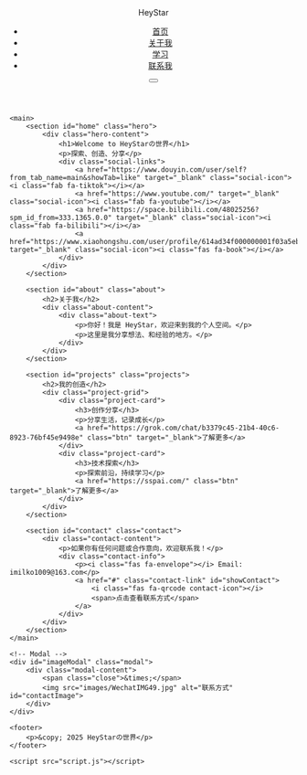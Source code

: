 <!DOCTYPE html>
<html lang="en" data-theme="light">
<head>
    <meta charset="UTF-8">
    <meta name="viewport" content="width=device-width, initial-scale=1.0">
    <title>HeyStar</title>
    <link rel="preconnect" href="https://fonts.googleapis.com">
    <link rel="preconnect" href="https://fonts.gstatic.com" crossorigin>
    <link href="https://fonts.googleapis.com/css2?family=Outfit:wght@400;700&display=swap" rel="stylesheet">
    <link rel="stylesheet" href="style.css">
    <link rel="stylesheet" href="https://cdnjs.cloudflare.com/ajax/libs/font-awesome/6.5.1/css/all.min.css">
</head>
<body>
    <div class="hexagon-bg">
        <div class="hexagon"></div>
    </div>
    <header>
        <nav>
            <div class="logo">HeyStar</div>
            <ul class="nav-links">
                <li><a href="#home">首页</a></li>
                <li><a href="#about">关于我</a></li>
                <li><a href="#projects">学习</a></li>
                <li><a href="#contact">联系我</a></li>
            </ul>
            <button id="theme-toggle" class="theme-toggle">
                <i class="fas fa-sun"></i>
                <i class="fas fa-moon"></i>
            </button>
        </nav>
    </header>

    <main>
        <section id="home" class="hero">
            <div class="hero-content">
                <h1>Welcome to HeyStarの世界</h1>
                <p>探索、创造、分享</p>
                <div class="social-links">
                    <a href="https://www.douyin.com/user/self?from_tab_name=main&showTab=like" target="_blank" class="social-icon"><i class="fab fa-tiktok"></i></a>
                    <a href="https://www.youtube.com/" target="_blank" class="social-icon"><i class="fab fa-youtube"></i></a>
                    <a href="https://space.bilibili.com/48025256?spm_id_from=333.1365.0.0" target="_blank" class="social-icon"><i class="fab fa-bilibili"></i></a>
                    <a href="https://www.xiaohongshu.com/user/profile/614ad34f000000001f03a5eb" target="_blank" class="social-icon"><i class="fas fa-book"></i></a>
                </div>
            </div>
        </section>

        <section id="about" class="about">
            <h2>关于我</h2>
            <div class="about-content">
                <div class="about-text">
                    <p>你好！我是 HeyStar，欢迎来到我的个人空间。</p>
                    <p>这里是我分享想法、和经验的地方。</p>
                </div>
            </div>
        </section>

        <section id="projects" class="projects">
            <h2>我的创造</h2>
            <div class="project-grid">
                <div class="project-card">
                    <h3>创作分享</h3>
                    <p>分享生活，记录成长</p>
                    <a href="https://grok.com/chat/b3379c45-21b4-40c6-8923-76bf45e9498e" class="btn" target="_blank">了解更多</a>
                </div>
                <div class="project-card">
                    <h3>技术探索</h3>
                    <p>探索前沿，持续学习</p>
                    <a href="https://sspai.com/" class="btn" target="_blank">了解更多</a>
                </div>
            </div>
        </section>

        <section id="contact" class="contact">
            <div class="contact-content">
                <p>如果你有任何问题或合作意向，欢迎联系我！</p>
                <div class="contact-info">
                    <p><i class="fas fa-envelope"></i> Email: imilko1009@163.com</p>
                    <a href="#" class="contact-link" id="showContact">
                        <i class="fas fa-qrcode contact-icon"></i>
                        <span>点击查看联系方式</span>
                    </a>
                </div>
            </div>
        </section>
    </main>

    <!-- Modal -->
    <div id="imageModal" class="modal">
        <div class="modal-content">
            <span class="close">&times;</span>
            <img src="images/WechatIMG49.jpg" alt="联系方式" id="contactImage">
        </div>
    </div>

    <footer>
        <p>&copy; 2025 HeyStarの世界</p>
    </footer>

    <script src="script.js"></script>
</body>
</html> 
